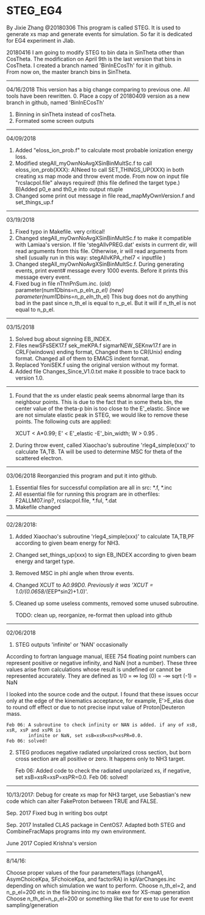 # STEG_EG4
By Jixie Zhang @20180306
This program is called STEG. It is used to generate xs map and generate events
for simulation. So far it is dedicated for EG4 experiment in Jlab.

20180416
I am going to modify STEG to bin data in SinTheta other than CosTheta.
The modification on April 9th is the last version that bins in CosTheta.
I created a branch named 'BinInECosTh' for it in github.  
From now on, the master branch bins in SinTheta.

---------------------------------------------------------------------
04/16/2018
This version has a big change comparing to previous one. All tools have been
rewritten.
0. Place a copy of 20180409 version as a new branch in github, named 'BinInECosTh'
1. Binning in sinTheta instead of cosTheta.
2. Formated some screen outputs

---------------------------------------------------------------------
04/09/2018
1. Added "eloss_ion_prob.f" to calculate most probable ionization energy loss.
2. Modified stegAll_myOwnNoAvgXSinBinMultSc.f to call eloss_ion_prob(XXX):
   A)Need to call SET_THINGS_UP(XXX) in both creating xs map mode and throw event mode.
   From now on input file "rcslacpol.file" always required! (this file defined
   the target type.)
   B)Added p0_e and th0_e into output ntuple   
3. Changed some print out message in file read_mapMyOwnVersion.f and set_things_up.f
  
---------------------------------------------------------------------
03/19/2018
1. Fixed typo in Makefile. very critical!
2. Changed stegAll_myOwnNoAvgXSinBinMultSc.f to make it compatible with Lamiaa's version.
   If file 'stegAllvPREG.dat' exists in currrent dir, will read arguments from this file.
   Otherwise, ir will read arguments from shell (usually run in this way: 
   stegAllvKPA_rhel7 < inputfile )
3. Changed stegAll_myOwnNoAvgXSinBinMultSc.f. During generating events, print event# 
   message every 1000 events. Before it prints this message every event.
4. Fixed bug in file nThnPnSum.inc. 
 (old)      parameter(num1Dbins=n_p_el*n_p_el)
 (new)      parameter(num1Dbins=n_p_el*n_th_el)
   This bug does not do anything bad in the past since n_th_el is equal to n_p_el. But it will
   if n_th_el is not equal to n_p_el.

---------------------------------------------------------------------
03/15/2018
1. Solved bug about signning EB_INDEX. 
2. Files newSFsSEK17.f sek_meKPA.f sigmarNEW_SEKnw17.f are in CRLF(windows) ending format, 
   Changed them to CR(Unix) ending format. Changed all of them to EMACS indent format.
3. Replaced YoniSEK.f using the original version without my format.
4. Added file Changes_Since_V1.0.txt make it possible to trace back to version 1.0. 

---------------------------------------------------------------------
1. Found that the xs under elastic peak seems abnormal large than its neighbour points.
This is due to the fact that in some theta bin, the center value of the theta-p bin is too close to the
E'_elastic. Since we are not simulate elastic peak in STEG, we would like to remove these points.
The following cuts are applied:

    XCUT < A*0.99; 
    E' < E'_elastic -E'_bin_width; 
    W > 0.95 .

2. During throw event, called Xiaochao's subroutine 'rleg4_simple(xxx)' to calculate TA,TB.
TA will be used to determine MSC for theta of the scattered electron. 

---------------------------------------------------------------------
03/06/2018
Reorganzied this program  and put it into github.

1. Essential files for successful compilation are all in src: *.f, *.inc
2. All essential file for running this program are in otherfiles:
 F2ALLM07.inp?, rcslacpol.file, *.ful, *.dat
3. Makefile changed   


---------------------------------------------------------------------
02/28/2018:
1. Added Xiaochao's subroutine 'rleg4_simple(xxx)' to calculate TA,TB,PF according to 
   given beam energy for NH3.
2. Changed set_things_up(xxx) to sign EB_INDEX according to given beam energy and target type.
3. Removed MSC in phi angle when throw events.
4. Changed XCUT to A*0.99D0. Previously it was 'XCUT = 1.0/(0.0658/(E*EP*sin2)+1.0)'.
5. Cleaned up some useless comments, removed some unused subroutine.

   TODO: clean up, reorganize, re-format then upload into github

---------------------------------------------------------------------
02/06/2018

1. STEG outputs 'infinite' or 'NAN' occasionally

According to fortran language manual, IEEE 754 floating point numbers can represent positive 
or negative infinity, and NaN (not a number). 
These three values arise from calculations whose result is undefined or cannot be represented 
accurately. They are defined as
  1/0 = ∞
  log (0) = -∞
  sqrt (-1) = NaN

I looked into the source code and the output. I found that these issues occur only at the edge of 
the kinematics acceptance, for example, E'>E_elas due to round off effect or due to not precise 
input value of Proton|Deuteron mass.  

	Feb 06: A subroutine to check infinity or NAN is added. if any of xsB, xsR, xsP and xsPR is 
	        infinite or NaN, set xsB=xsR=xsP=xsPR=0.0.
	Feb 06: solved!

2. STEG produces negative radiated unpolarized cross section, but born cross section are all 
   positive or zero. It happens only to NH3 target.

	Feb 06: Added code to check the radiated unpolarized xs, if negative, set xsB=xsR=xsP=xsPR=0.0.
	Feb 06: solved!

---------------------------------------------------------------------

10/13/2017: Debug for create xs map for NH3 target, use Sebastian's new code which can 
    alter FakeProton between TRUE and FALSE. 
	
Sep. 2017 Fixed bug in writing bos outpt

Sep. 2017 Installed CLAS package in CentOS7. Adapted both STEG and CombineFracMaps programs into my own environment.

June 2017 Copied Krishna's version 


---------------------------------------------------------------------
8/14/16:

Choose proper values of the four parameters/flags (changeA1, AsymChoiceKpa, SFchoiceKpa, and 
       factorRA) in kpVarChanges.inc depending on which simulation we want to perform.
Choose n_th_el=2, and n_p_el=200 etc in the file binning.inc to make exe for XS-map generation
Choose n_th_el=n_p_el=200 or something like that for exe to use for event sampling/generation

